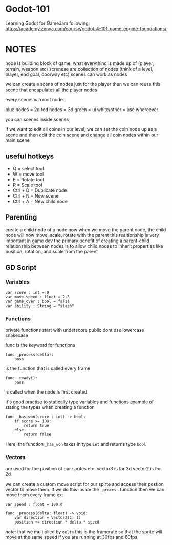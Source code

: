 # Godot-101
Learning Godot for GameJam following: https://academy.zenva.com/course/godot-4-101-game-engine-foundations/

# NOTES

node is building block of game, what everything is made up of (player, terrain, weapon etc)
screnese are collection of nodes (think of a level, player, end goal, doorway etc)
scenes can work as nodes

we can create a scene of nodes just for the player
then we can reuse this scene that encapulates all the player nodes

every scene as a root node

blue nodes = 2d
red nodes = 3d
green = ui
white/other = use whereever

you can scenes inside scenes

if we want to edit all coins in our level, we can set the coin node up as a scene and then edit the coin scene and change all coin nodes within our main scene


## useful hotkeys
- Q = select tool
- W = move tool
- E = Rotate tool
- R = Scale tool
- Ctrl + D = Duplicate node
- Ctrl + N = New scene
- Ctrl + A = New child node


## Parenting
create a child node of a node
now when we move the parent node, the child node will now move, scale, rotate with the parent
this realtionship is very important in game dev
the primary benefit of creating a parent-child relationship between nodes is to allow child nodes to inherit properties like position, rotation, and scale from the parent

## GD Script

### Variables

```
var score : int = 0
var move_speed : float = 2.5
var game_over : bool = false
var ability : String = "slash"
```

### Functions

private functions start with underscore
public dont
use lowercase snakecase

func is the keyword for functions
```
func _process(detla):
	pass
```

is the function that is called every frame

```
func _ready():
	pass
```
is called when the node is first created

It's good practise to statically type variables and functions
example of stating the types when creating a function
```
func _has_won(score : int) -> bool:
	if score >= 100:
		return true
	else:
		return false
```

Here, the function `_has_won` takes in type `int` and returns type `bool`


### Vectors

are used for the position of our sprites etc.
vector3 is for 3d
vector2 is for 2d

we can create a custom move script for our spirte and access their postion vector to move them.
If we do this inside the `_process` function then we can move them every frame
ex:
```
var speed : float = 100.0

func _process(delta: float) -> void:
	var direction = Vector2(1, 1)
	position += direction * delta * speed
```
_note:_ that we multiplied by `delta` this is the framerate so that the sprite will move at the same speed if you are running at 30fps and 60fps


